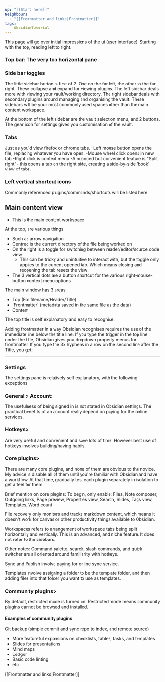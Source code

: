 ```yaml
---
up: "[[Start here]]"
Neighbours:
  - "[[Frontmatter and links|Frontmatter]]"
tags:
  - ObsidianTutorial
---
```


This page will go over initial impressions of the ui (user interface).
Starting with the top, reading left to right.

### Top bar: The very top horizontal pane

### Side bar toggles
The little sidebar button is first of 2.
One on the far left, the other to the far right.
These collapse and expand for viewing plugins.
The left sidebar deals more with viewing your vault/working directory.
The right sidebar deals with secondary plugins around managing and organising the vault.
These sidebars will be your most commonly used spaces other than the main content workspace.

At the bottom of the left sidebar are the vault selection menu, and 2 buttons.
The gear icon for settings gives you customisation of the vault.

### Tabs
Just as you'd view firefox or chrome tabs.
-Left mouse button opens the file, replacing whatever you have open.
-Mouse wheel click opens in new tab
-Right click is context menu
-A nuanced but convenient feature is "Split right"- this opens a tab on the right side, creating a side-by-side 'book' view of tabs.

### Left vertical shortcut icons
Commonly referenced plugins/commands/shortcuts will be listed here

##  Main content view

- This is the main content workspace

At the top, are various things
- Such as arrow navigation
- Centred is the current directory of the file being worked on
- On the right is a toggle for switching between reader/editor/source code view
	- This can be tricky and unintuitive to interact with, but the toggle only applies to the current opened tab. Which means closing and reopening the tab resets the view
- The 3 vertical dots are a button shortcut for the various right-mouse-button context menu options

The main window has 3 areas
- Top (For filename/Header/Title)
- 'Frontmatter' (metadata saved in the same file as the data)
- Content

The top title is self explanatory and easy to recognise.

Adding frontmatter in a way Obsidian recognises requires the use of the immediate line below the title line.
If you type the trigger in the top line under the title, Obsidian gives you dropdown property menus for frontmatter.
If you type the 3x hyphens in a row on the second line after the Title, you get:

---

### Settings

The settings pane is relatively self explanatory, with the following exceptions:

### General > Account:
The usefulness of being signed in is not stated in Obsidian settings.
The practical benefits of an account really depend on paying for the online services.

### Hotkeys>
Are very useful and convenient and save lots of time.
However best use of hotkeys involves building/having habits.

### Core plugins>
There are many core plugins, and none of them are obvious to the novice.
My advice is disable all of them until you're familiar with Obsidian and have a workflow.
At that time, gradually test each plugin separately in isolation to get a feel for them.

Brief mention on core plugins:
To begin, only enable:
Files, Note composer, Outgoing links, Page preview, Properties view, Search, Slides, Tags view, Templates, Word count

File recovery only monitors and tracks markdown content, which means it doesn't work for canvas or other productivity things available to Obsidian.

Workspaces refers to arrangement of workspace tabs being split horizontally and vertically.
This is an advanced, and niche feature. It does not refer to the sidebars.

Other notes:
Command palette, search, slash commands, and quick switcher are all oriented around familiarity with hotkeys.

Sync and Publish involve paying for online sync service.

Templates involve assigning a folder to be the template folder, and then adding files into that folder you want to use as templates.

### Community plugins>
By default, restricted mode is turned on.
Restricted mode means community plugins cannot be browsed and installed.

#### Examples of community plugins
Git backup (simple commit and sync repo to index, and remote source)

- More featureful expansions on checklists, tables, tasks, and templates
- Slides for presentations
- Mind maps
- Ledger
- Basic code linting
- etc



[[Frontmatter and links|Frontmatter]]

